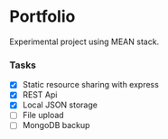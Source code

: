 # Portfolio

Experimental project using MEAN stack.

### Tasks

- [x] Static resource sharing with express
- [x] REST Api
- [X] Local JSON storage
- [ ] File upload
- [ ] MongoDB backup
